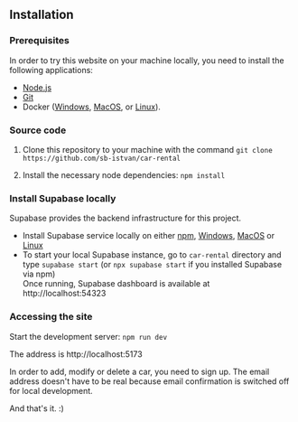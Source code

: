 ## Installation

### Prerequisites

In order to try this website on your machine locally, you need to install the following applications:

- [Node.js](https://nodejs.org)
- [Git](https://git-scm.com/downloads)
- Docker ([Windows](https://docs.docker.com/desktop/install/windows-install/), [MacOS](https://docs.docker.com/desktop/install/mac-install/), or [Linux](https://docs.docker.com/desktop/install/linux-install/)).

### Source code

1. Clone this repository to your machine with the command `git clone https://github.com/sb-istvan/car-rental`

2. Install the necessary node dependencies: `npm install`

### Install Supabase locally

Supabase provides the backend infrastructure for this project.

- Install Supabase service locally on either [npm](https://supabase.com/docs/guides/cli/getting-started?platform=npm), [Windows](https://supabase.com/docs/guides/cli/getting-started?platform=windows), [MacOS](https://supabase.com/docs/guides/cli/getting-started?platform=macos) or [Linux](https://supabase.com/docs/guides/cli/getting-started?platform=linux)
- To start your local Supabase instance, go to `car-rental` directory and type `supabase start` (or `npx supabase start` if you installed Supabase via npm)  
  Once running, Supabase dashboard is available at http://localhost:54323

### Accessing the site

Start the development server: `npm run dev`

The address is http://localhost:5173

In order to add, modify or delete a car, you need to sign up. The email address doesn't have to be real because email confirmation is switched off for local development.

And that's it. :)
